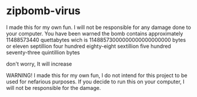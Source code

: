 # zipbomb-virus
I made this for my own fun. I will not be responsible for any damage done to your computer.
You have been warned
 the bomb contains approximately 11488573440 quettabytes wich is 11488573000000000000000000 bytes or 
eleven septillion four hundred eighty-eight sextillion five hundred seventy-three quintillion bytes

don't worry, It will increase

WARNING! 
I made this for my own fun, I do not intend for this project to be used for nefarious purposes.
If you decide to run this on your computer, I will not be responsible for the damage.
